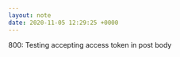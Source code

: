 ```yaml
---
layout: note
date: 2020-11-05 12:29:25 +0000
---
```


800: Testing accepting access token in post body
